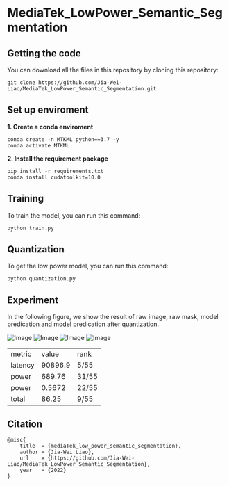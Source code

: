 # MediaTek_LowPower_Semantic_Segmentation

## Getting the code
You can download all the files in this repository by cloning this repository:  
```
git clone https://github.com/Jia-Wei-Liao/MediaTek_LowPower_Semantic_Segmentation.git
```

## Set up enviroment
**1. Create a conda enviroment**
```
conda create -n MTKML python==3.7 -y
conda activate MTKML
```
**2. Install the requirement package**
```
pip install -r requirements.txt
conda install cudatoolkit=10.0
```


## Training
To train the model, you can run this command:
```
python train.py
```


## Quantization
To get the low power model, you can run this command:
```
python quantization.py
```

## Experiment
In the following figure, we show the result of raw image, raw mask, model predication and model predication after quantization.

![Image](https://github.com/Jia-Wei-Liao/MediaTek_LowPower_Semantic_Segmentation/blob/main/figure/image.jpg "raw image")
![Image](https://github.com/Jia-Wei-Liao/MediaTek_LowPower_Semantic_Segmentation/blob/main/figure/mask.jpg  "raw mask")
![Image](https://github.com/Jia-Wei-Liao/MediaTek_LowPower_Semantic_Segmentation/blob/main/figure/prediction.jpg "model prediction w/o quantization")
![Image](https://github.com/Jia-Wei-Liao/MediaTek_LowPower_Semantic_Segmentation/blob/main/figure/prediction_quantization.jpg "model prediction w/ quantization")

<table>
  <tr>
    <td>metric</td>
    <td>value</td>
    <td>rank</td>
  </tr>
  <tr>
    <td>latency</td>
    <td>90896.9</td>
    <td>5/55</td>
  </tr>
  <tr>
    <td>power</td>
    <td>689.76</td>
    <td>31/55</td>
  </tr>
  <tr>
    <td>power</td>
    <td>0.5672</td>
    <td>22/55</td>
  </tr>
  <tr>
    <td>total</td>
    <td>86.25</td>
    <td>9/55</td>
  </tr>
<table>

## Citation
```
@misc{
    title  = {mediaTek_low_power_semantic_segmentation},
    author = {Jia-Wei Liao},
    url    = {https://github.com/Jia-Wei-Liao/MediaTek_LowPower_Semantic_Segmentation},
    year   = {2022}
}
```
